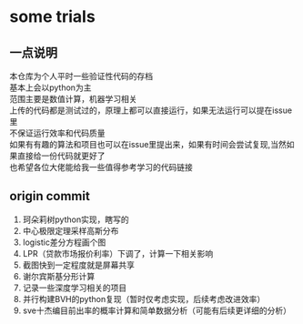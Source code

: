 # some trials

## 一点说明

本仓库为个人平时一些验证性代码的存档 \
基本上会以python为主 \
范围主要是数值计算，机器学习相关 \
上传的代码都是测试过的，原理上都可以直接运行，如果无法运行可以提在issue里 \
不保证运行效率和代码质量 \
如果有有趣的算法和项目也可以在issue里提出来，如果有时间会尝试复现,当然如果直接给一份代码就更好了 \
也希望各位大佬能给我一些值得参考学习的代码链接

## origin commit

1. 珂朵莉树python实现，瞎写的
2. 中心极限定理采样高斯分布
3. logistic差分方程画个图
4. LPR（贷款市场报价利率）下调了，计算一下相关影响
5. 截图快到一定程度就是屏幕共享
6. 谢尔宾斯基分形计算
7. 记录一些深度学习相关的项目
8. 并行构建BVH的python复现（暂时仅考虑实现，后续考虑改进效率）
9. sve十杰编目前出率的概率计算和简单数据分析（可能有后续更详细的分析）
